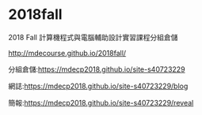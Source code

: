 # 2018fall
2018 Fall 計算機程式與電腦輔助設計實習課程分組倉儲

http://mdecourse.github.io/2018fall/

分組倉儲:https://mdecp2018.github.io/site-s40723229

網誌:https://mdecp2018.github.io/site-s40723229/blog

簡報:https://mdecp2018.github.io/site-s40723229/reveal
